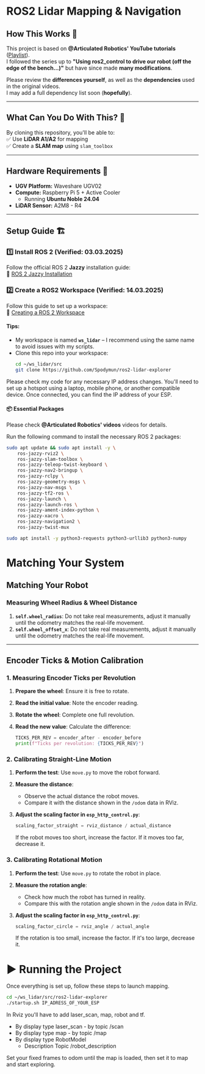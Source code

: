 # ROS2 Lidar Mapping & Navigation  

## How This Works 🚀  

This project is based on **@Articulated Robotics' YouTube tutorials** ([Playlist](https://www.youtube.com/playlist?list=PLunhqkrRNRhYAffV8JDiFOatQXuU-NnxT)).  
I followed the series up to **"Using ros2_control to drive our robot (off the edge of the bench...)"** but have since made **many modifications**.  

Please review the **differences yourself**, as well as the **dependencies** used in the original videos.  
I may add a full dependency list soon (**hopefully**).  

---

## What Can You Do With This? 🤖  

By cloning this repository, you'll be able to:  
✅ Use **LiDAR A1/A2** for mapping  
✅ Create a **SLAM map** using `slam_toolbox`  

---

## Hardware Requirements 🔧  

- **UGV Platform:** Waveshare UGV02  
- **Compute:** Raspberry Pi 5 + Active Cooler  
  - Running **Ubuntu Noble 24.04**  
- **LiDAR Sensor:** A2M8 - R4  

---

## Setup Guide 🏗  

### 1️⃣ Install ROS 2 (Verified: **03.03.2025**)  
Follow the official ROS 2 **Jazzy** installation guide:  
🔗 [ROS 2 Jazzy Installation](https://docs.ros.org/en/jazzy/Installation/Ubuntu-Install-Debs.html)  

### 2️⃣ Create a ROS2 Workspace (Verified: **14.03.2025**)  
Follow this guide to set up a workspace:  
🔗 [Creating a ROS 2 Workspace](https://docs.ros.org/en/foxy/Tutorials/Beginner-Client-Libraries/Creating-A-Workspace/Creating-A-Workspace.html)  

#### Tips:  
- My workspace is named **`ws_lidar`** – I recommend using the same name to avoid issues with my scripts.  
- Clone this repo into your workspace:  
  ```bash
  cd ~/ws_lidar/src
  git clone https://github.com/Spodymun/ros2-lidar-explorer
  ```
Please check my code for any necessary IP address changes.
You'll need to set up a hotspot using a laptop, mobile phone, or another compatible device.
Once connected, you can find the IP address of your ESP.

#### 📦 Essential Packages  
Please check **@Articulated Robotics' videos** videos for details. 

Run the following command to install the necessary ROS 2 packages:

```bash
sudo apt update && sudo apt install -y \
    ros-jazzy-rviz2 \
    ros-jazzy-slam-toolbox \
    ros-jazzy-teleop-twist-keyboard \
    ros-jazzy-nav2-bringup \
    ros-jazzy-rclpy \
    ros-jazzy-geometry-msgs \
    ros-jazzy-nav-msgs \
    ros-jazzy-tf2-ros \
    ros-jazzy-launch \
    ros-jazzy-launch-ros \
    ros-jazzy-ament-index-python \
    ros-jazzy-xacro \
    ros-jazzy-navigation2 \
    ros-jazzy-twist-mux  

sudo apt install -y python3-requests python3-urllib3 python3-numpy
```
# Matching Your System

## Matching Your Robot

### Measuring Wheel Radius & Wheel Distance
1. **`self.wheel_radius`**: Do not take real measurements, adjust it manually until the odometry matches the real-life movement.
2. **`self.wheel_offset_x`**: Do not take real measurements, adjust it manually until the odometry matches the real-life movement.

---

## Encoder Ticks & Motion Calibration

### 1. Measuring Encoder Ticks per Revolution
1. **Prepare the wheel**: Ensure it is free to rotate.
2. **Read the initial value**: Note the encoder reading.
3. **Rotate the wheel**: Complete one full revolution.
4. **Read the new value**: Calculate the difference:

   ```python
   TICKS_PER_REV = encoder_after - encoder_before
   print(f"Ticks per revolution: {TICKS_PER_REV}")
   ```
### 2. Calibrating Straight-Line Motion
1. **Perform the test**: Use `move.py` to move the robot forward.
2. **Measure the distance**:  
   - Observe the actual distance the robot moves.  
   - Compare it with the distance shown in the `/odom` data in RViz.  
3. **Adjust the scaling factor in `esp_http_control.py`**:
   
   ```python
   scaling_factor_straight = rviz_distance / actual_distance
   ```
   If the robot moves too short, increase the factor. If it moves too far, decrease it.

### 3. Calibrating Rotational Motion
1. **Perform the test**: Use `move.py` to rotate the robot in place.
2. **Measure the rotation angle**:  
   - Check how much the robot has turned in reality.  
   - Compare this with the rotation angle shown in the `/odom` data in RViz.  
3. **Adjust the scaling factor in `esp_http_control.py`**:  

   ```python
   scaling_factor_circle = rviz_angle / actual_angle
   ```
   If the rotation is too small, increase the factor. If it's too large, decrease it.
   
# ▶️ Running the Project  

Once everything is set up, follow these steps to launch mapping.  

```bash
cd ~/ws_lidar/src/ros2-lidar-explorer
./startup.sh IP_ADRESS_OF_YOUR_ESP
```
In Rviz you'll have to add laser_scan, map, robot and tf.
   - By display type laser_scan - by topic /scan
   - By display type map - by topic /map
   - By display type RobotModel
     - Description Topic /robot_description

Set your fixed frames to odom until the map is loaded, then set it to map and start exploring.
